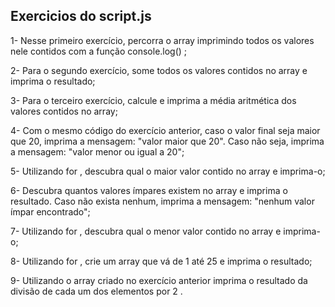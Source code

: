 ## Exercicios do script.js

1- Nesse primeiro exercício, percorra o array imprimindo todos os valores nele contidos com a função console.log() ;

2- Para o segundo exercício, some todos os valores contidos no array e imprima o resultado;

3- Para o terceiro exercício, calcule e imprima a média aritmética dos valores contidos no array;

4- Com o mesmo código do exercício anterior, caso o valor final seja maior que 20, imprima a mensagem: "valor maior que 20". Caso não seja, imprima a mensagem: "valor menor ou igual a 20";

5- Utilizando for , descubra qual o maior valor contido no array e imprima-o;

6- Descubra quantos valores ímpares existem no array e imprima o resultado. Caso não exista nenhum, imprima a mensagem: "nenhum valor ímpar encontrado";

7- Utilizando for , descubra qual o menor valor contido no array e imprima-o;

8- Utilizando for , crie um array que vá de 1 até 25 e imprima o resultado;

9- Utilizando o array criado no exercício anterior imprima o resultado da divisão de cada um dos elementos por 2 .
